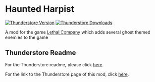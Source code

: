 ﻿# Haunted Harpist

[![Thunderstore Version](https://img.shields.io/thunderstore/v/Bob123/Haunted_Harpist?style=for-the-badge&logo=thunderstore&logoColor=white)](https://thunderstore.io/c/lethal-company/p/Bob123/Haunted_Harpist/)
[![Thunderstore Downloads](https://img.shields.io/thunderstore/dt/Bob123/Haunted_Harpist?style=for-the-badge&logo=thunderstore&logoColor=white)](https://thunderstore.io/c/lethal-company/p/Bob123/Haunted_Harpist/)

A mod for the game [Lethal Company](https://store.steampowered.com/app/1966720/Lethal_Company/) which adds several ghost themed enemies to the game

## Thunderstore Readme

For the Thunderstore readme, please click [here](./Thunderstore/README.md).

For the link to the Thunderstore page of this mod, click  [here](https://thunderstore.io/c/lethal-company/p/Bob123/Haunted_Harpist/).